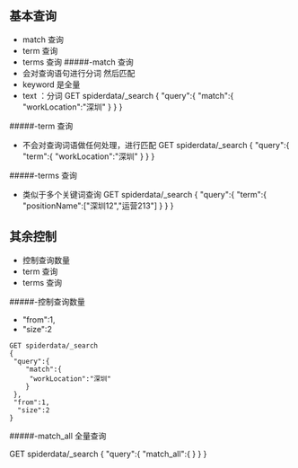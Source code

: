 ## 基本查询
- match 查询
- term 查询
- terms 查询
#####-match 查询
- 会对查询语句进行分词 然后匹配
- keyword 是全量
- text  ：分词
GET spiderdata/_search
{
 "query":{
    "match":{
     "workLocation":"深圳"
    }
 }
}

#####-term 查询
- 不会对查询词语做任何处理，进行匹配
GET spiderdata/_search
{
 "query":{
    "term":{
     "workLocation":"深圳"
    }
 }
}

#####-terms 查询
- 类似于多个关键词查询
GET spiderdata/_search
{
 "query":{
    "term":{
     "positionName":["深圳12","运营213"]
    }
 }
}

## 其余控制
- 控制查询数量
- term 查询
- terms 查询

#####-控制查询数量
- "from":1,
- "size":2

````
GET spiderdata/_search
{
 "query":{
    "match":{
     "workLocation":"深圳"
    }
 },
 "from":1,
  "size":2
}
````

#####-match_all 全量查询

GET spiderdata/_search
{
 "query":{
    "match_all":{
    }
 }
}

